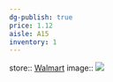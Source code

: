 ```yaml
---
dg-publish: true
price: 1.12
aisle: A15
inventory: 1
---
```


store:: [Walmart](https://www.walmart.com/ip/Great-Value-Chili-Powder-3-oz/157643393)
image:: ![](https://i5.walmartimages.com/asr/8ee0d5f9-bf70-4712-89f6-e1071c3bcf57.5b62fa373b3dcb73f7375c53a05188d7.jpeg?odnHeight=612&odnWidth=612&odnBg=FFFFFF)
